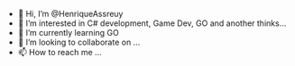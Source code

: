 - 👋 Hi, I’m @HenriqueAssreuy
- 👀 I’m interested in C# development, Game Dev, GO and another thinks...
- 🌱 I’m currently learning GO
- 💞️ I’m looking to collaborate on ...
- 📫 How to reach me ...

<!---
HenriqueAssreuy/HenriqueAssreuy is a ✨ special ✨ repository because its `README.md` (this file) appears on your GitHub profile.
You can click the Preview link to take a look at your changes.
--->
